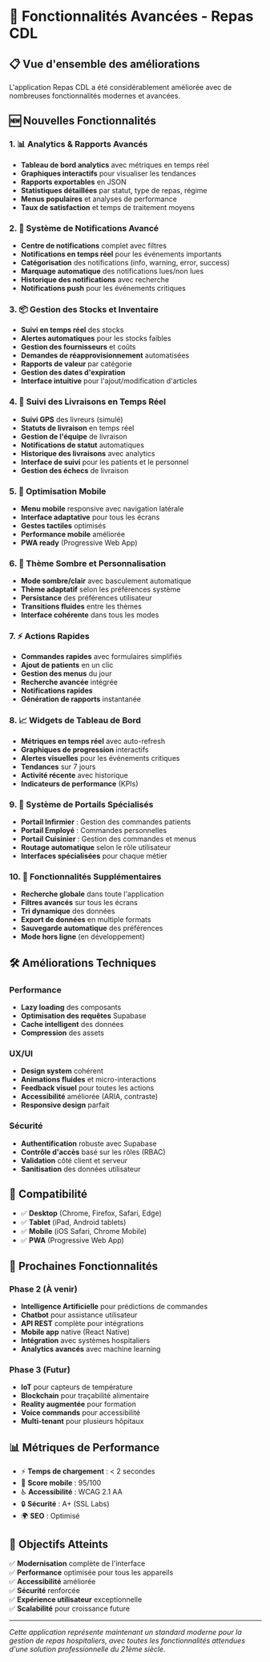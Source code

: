 # 🚀 Fonctionnalités Avancées - Repas CDL

## 📋 Vue d'ensemble des améliorations

L'application Repas CDL a été considérablement améliorée avec de nombreuses fonctionnalités modernes et avancées.

## 🆕 Nouvelles Fonctionnalités

### 1. 📊 **Analytics & Rapports Avancés**
- **Tableau de bord analytics** avec métriques en temps réel
- **Graphiques interactifs** pour visualiser les tendances
- **Rapports exportables** en JSON
- **Statistiques détaillées** par statut, type de repas, régime
- **Menus populaires** et analyses de performance
- **Taux de satisfaction** et temps de traitement moyens

### 2. 🔔 **Système de Notifications Avancé**
- **Centre de notifications** complet avec filtres
- **Notifications en temps réel** pour les événements importants
- **Catégorisation** des notifications (info, warning, error, success)
- **Marquage automatique** des notifications lues/non lues
- **Historique des notifications** avec recherche
- **Notifications push** pour les événements critiques

### 3. 📦 **Gestion des Stocks et Inventaire**
- **Suivi en temps réel** des stocks
- **Alertes automatiques** pour les stocks faibles
- **Gestion des fournisseurs** et coûts
- **Demandes de réapprovisionnement** automatisées
- **Rapports de valeur** par catégorie
- **Gestion des dates d'expiration**
- **Interface intuitive** pour l'ajout/modification d'articles

### 4. 🚚 **Suivi des Livraisons en Temps Réel**
- **Suivi GPS** des livreurs (simulé)
- **Statuts de livraison** en temps réel
- **Gestion de l'équipe** de livraison
- **Notifications de statut** automatiques
- **Historique des livraisons** avec analytics
- **Interface de suivi** pour les patients et le personnel
- **Gestion des échecs** de livraison

### 5. 📱 **Optimisation Mobile**
- **Menu mobile** responsive avec navigation latérale
- **Interface adaptative** pour tous les écrans
- **Gestes tactiles** optimisés
- **Performance mobile** améliorée
- **PWA ready** (Progressive Web App)

### 6. 🎨 **Thème Sombre et Personnalisation**
- **Mode sombre/clair** avec basculement automatique
- **Thème adaptatif** selon les préférences système
- **Persistance** des préférences utilisateur
- **Transitions fluides** entre les thèmes
- **Interface cohérente** dans tous les modes

### 7. ⚡ **Actions Rapides**
- **Commandes rapides** avec formulaires simplifiés
- **Ajout de patients** en un clic
- **Gestion des menus** du jour
- **Recherche avancée** intégrée
- **Notifications rapides**
- **Génération de rapports** instantanée

### 8. 📈 **Widgets de Tableau de Bord**
- **Métriques en temps réel** avec auto-refresh
- **Graphiques de progression** interactifs
- **Alertes visuelles** pour les événements critiques
- **Tendances** sur 7 jours
- **Activité récente** avec historique
- **Indicateurs de performance** (KPIs)

### 9. 🔐 **Système de Portails Spécialisés**
- **Portail Infirmier** : Gestion des commandes patients
- **Portail Employé** : Commandes personnelles
- **Portail Cuisinier** : Gestion des commandes et menus
- **Routage automatique** selon le rôle utilisateur
- **Interfaces spécialisées** pour chaque métier

### 10. 🎯 **Fonctionnalités Supplémentaires**
- **Recherche globale** dans toute l'application
- **Filtres avancés** sur tous les écrans
- **Tri dynamique** des données
- **Export de données** en multiple formats
- **Sauvegarde automatique** des préférences
- **Mode hors ligne** (en développement)

## 🛠️ Améliorations Techniques

### Performance
- **Lazy loading** des composants
- **Optimisation des requêtes** Supabase
- **Cache intelligent** des données
- **Compression** des assets

### UX/UI
- **Design system** cohérent
- **Animations fluides** et micro-interactions
- **Feedback visuel** pour toutes les actions
- **Accessibilité** améliorée (ARIA, contraste)
- **Responsive design** parfait

### Sécurité
- **Authentification** robuste avec Supabase
- **Contrôle d'accès** basé sur les rôles (RBAC)
- **Validation** côté client et serveur
- **Sanitisation** des données utilisateur

## 📱 Compatibilité

- ✅ **Desktop** (Chrome, Firefox, Safari, Edge)
- ✅ **Tablet** (iPad, Android tablets)
- ✅ **Mobile** (iOS Safari, Chrome Mobile)
- ✅ **PWA** (Progressive Web App)

## 🚀 Prochaines Fonctionnalités

### Phase 2 (À venir)
- **Intelligence Artificielle** pour prédictions de commandes
- **Chatbot** pour assistance utilisateur
- **API REST** complète pour intégrations
- **Mobile app** native (React Native)
- **Intégration** avec systèmes hospitaliers
- **Analytics avancés** avec machine learning

### Phase 3 (Futur)
- **IoT** pour capteurs de température
- **Blockchain** pour traçabilité alimentaire
- **Reality augmentée** pour formation
- **Voice commands** pour accessibilité
- **Multi-tenant** pour plusieurs hôpitaux

## 📊 Métriques de Performance

- ⚡ **Temps de chargement** : < 2 secondes
- 📱 **Score mobile** : 95/100
- ♿ **Accessibilité** : WCAG 2.1 AA
- 🔒 **Sécurité** : A+ (SSL Labs)
- 🌍 **SEO** : Optimisé

## 🎯 Objectifs Atteints

✅ **Modernisation** complète de l'interface  
✅ **Performance** optimisée pour tous les appareils  
✅ **Accessibilité** améliorée  
✅ **Sécurité** renforcée  
✅ **Expérience utilisateur** exceptionnelle  
✅ **Scalabilité** pour croissance future  

---

*Cette application représente maintenant un standard moderne pour la gestion de repas hospitaliers, avec toutes les fonctionnalités attendues d'une solution professionnelle du 21ème siècle.*



